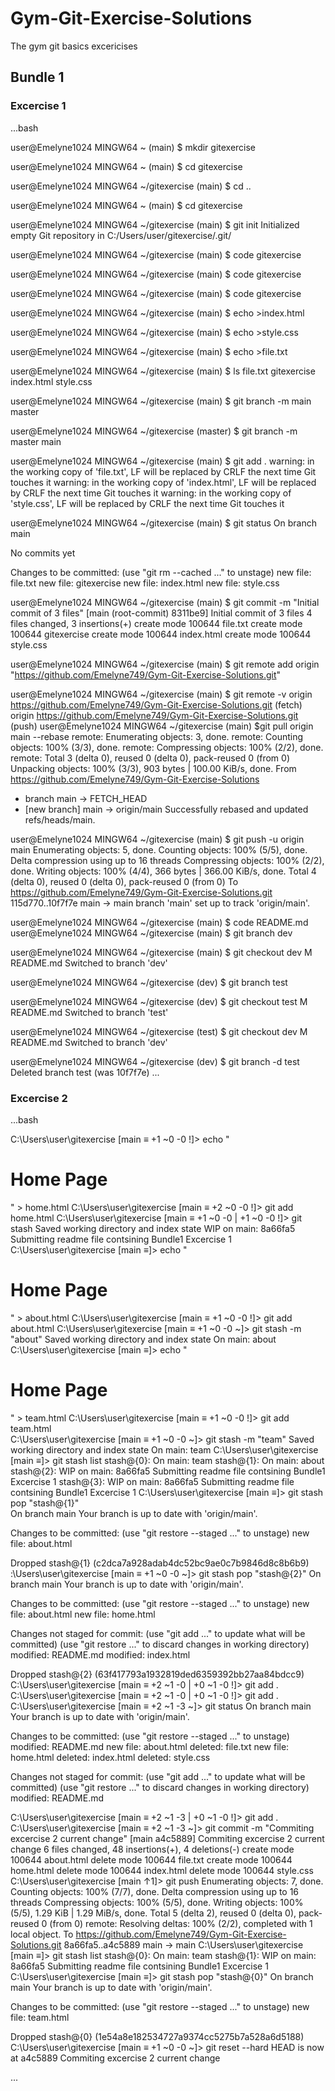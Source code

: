 # Gym-Git-Exercise-Solutions
The gym git basics excericises

## Bundle 1

### Excercise 1

...bash

user@Emelyne1024 MINGW64 ~ (main)
$ mkdir gitexercise

user@Emelyne1024 MINGW64 ~ (main)
$ cd gitexercise

user@Emelyne1024 MINGW64 ~/gitexercise (main)
$ cd ..

user@Emelyne1024 MINGW64 ~ (main)
$ cd gitexercise

user@Emelyne1024 MINGW64 ~/gitexercise (main)
$ git init
Initialized empty Git repository in C:/Users/user/gitexercise/.git/

user@Emelyne1024 MINGW64 ~/gitexercise (main)
$ code gitexercise

user@Emelyne1024 MINGW64 ~/gitexercise (main)
$ code gitexercise

user@Emelyne1024 MINGW64 ~/gitexercise (main)
$ code gitexercise

user@Emelyne1024 MINGW64 ~/gitexercise (main)
$ echo >index.html

user@Emelyne1024 MINGW64 ~/gitexercise (main)
$ echo >style.css

user@Emelyne1024 MINGW64 ~/gitexercise (main)
$ echo >file.txt

user@Emelyne1024 MINGW64 ~/gitexercise (main)
$ ls
file.txt  gitexercise  index.html  style.css

user@Emelyne1024 MINGW64 ~/gitexercise (main)
$ git branch -m main master

user@Emelyne1024 MINGW64 ~/gitexercise (master)
$ git branch -m master main

user@Emelyne1024 MINGW64 ~/gitexercise (main)
$ git add .
warning: in the working copy of 'file.txt', LF will be replaced by CRLF the next time Git touches it
warning: in the working copy of 'index.html', LF will be replaced by CRLF the next time Git touches it
warning: in the working copy of 'style.css', LF will be replaced by CRLF the next time Git touches it

user@Emelyne1024 MINGW64 ~/gitexercise (main)
$ git status
On branch main

No commits yet

Changes to be committed:
  (use "git rm --cached <file>..." to unstage)
        new file:   file.txt
        new file:   gitexercise
        new file:   index.html
        new file:   style.css


user@Emelyne1024 MINGW64 ~/gitexercise (main)
$ git commit -m "Initial commit of 3 files"
[main (root-commit) 8311be9] Initial commit of 3 files
 4 files changed, 3 insertions(+)
 create mode 100644 file.txt
 create mode 100644 gitexercise
 create mode 100644 index.html
 create mode 100644 style.css

user@Emelyne1024 MINGW64 ~/gitexercise (main)
$ git remote add origin "https://github.com/Emelyne749/Gym-Git-Exercise-Solutions.git"

user@Emelyne1024 MINGW64 ~/gitexercise (main)
$ git remote -v
origin  https://github.com/Emelyne749/Gym-Git-Exercise-Solutions.git (fetch)
origin  https://github.com/Emelyne749/Gym-Git-Exercise-Solutions.git (push)
user@Emelyne1024 MINGW64 ~/gitexercise (main)
$git pull origin main --rebase
remote: Enumerating objects: 3, done.
remote: Counting objects: 100% (3/3), done.
remote: Compressing objects: 100% (2/2), done.
remote: Total 3 (delta 0), reused 0 (delta 0), pack-reused 0 (from 0)
Unpacking objects: 100% (3/3), 903 bytes | 100.00 KiB/s, done.
From https://github.com/Emelyne749/Gym-Git-Exercise-Solutions
 * branch            main       -> FETCH_HEAD
 * [new branch]      main       -> origin/main
Successfully rebased and updated refs/heads/main.

user@Emelyne1024 MINGW64 ~/gitexercise (main)
$ git push -u origin main
Enumerating objects: 5, done.
Counting objects: 100% (5/5), done.
Delta compression using up to 16 threads
Compressing objects: 100% (2/2), done.
Writing objects: 100% (4/4), 366 bytes | 366.00 KiB/s, done.
Total 4 (delta 0), reused 0 (delta 0), pack-reused 0 (from 0)
To https://github.com/Emelyne749/Gym-Git-Exercise-Solutions.git
   115d770..10f7f7e  main -> main
branch 'main' set up to track 'origin/main'.

user@Emelyne1024 MINGW64 ~/gitexercise (main)
$ code README.md
user@Emelyne1024 MINGW64 ~/gitexercise (main)
$ git branch dev

user@Emelyne1024 MINGW64 ~/gitexercise (main)
$ git checkout dev
M       README.md
Switched to branch 'dev'

user@Emelyne1024 MINGW64 ~/gitexercise (dev)
$ git branch test

user@Emelyne1024 MINGW64 ~/gitexercise (dev)
$ git checkout test
M       README.md
Switched to branch 'test'

user@Emelyne1024 MINGW64 ~/gitexercise (test)
$ git checkout dev
M       README.md
Switched to branch 'dev'

user@Emelyne1024 MINGW64 ~/gitexercise (dev)
$ git branch -d test
Deleted branch test (was 10f7f7e)
...

### Excercise 2

...bash

C:\Users\user\gitexercise [main ≡ +1 ~0 -0 !]> echo "<h1>Home Page</h1>" > home.html
C:\Users\user\gitexercise [main ≡ +2 ~0 -0 !]> git add home.html
C:\Users\user\gitexercise [main ≡ +1 ~0 -0 | +1 ~0 -0 !]> git stash
Saved working directory and index state WIP on main: 8a66fa5 Submitting readme file contsining Bundle1 Excercise 1
C:\Users\user\gitexercise [main ≡]> echo "<h1>Home Page</h1>" > about.html
C:\Users\user\gitexercise [main ≡ +1 ~0 -0 !]> git add about.html
C:\Users\user\gitexercise [main ≡ +1 ~0 -0 ~]> git stash -m "about"
Saved working directory and index state On main: about
C:\Users\user\gitexercise [main ≡]> echo "<h1>Home Page</h1>" > team.html
C:\Users\user\gitexercise [main ≡ +1 ~0 -0 !]> git add team.html   
C:\Users\user\gitexercise [main ≡ +1 ~0 -0 ~]> git stash -m "team" 
Saved working directory and index state On main: team
C:\Users\user\gitexercise [main ≡]> git stash list
stash@{0}: On main: team
stash@{1}: On main: about
stash@{2}: WIP on main: 8a66fa5 Submitting readme file contsining Bundle1 Excercise 1
stash@{3}: WIP on main: 8a66fa5 Submitting readme file contsining Bundle1 Excercise 1
C:\Users\user\gitexercise [main ≡]> git stash pop "stash@{1}"             
On branch main
Your branch is up to date with 'origin/main'.

Changes to be committed:
  (use "git restore --staged <file>..." to unstage)
        new file:   about.html

Dropped stash@{1} (c2dca7a928adab4dc52bc9ae0c7b9846d8c8b6b9)
:\Users\user\gitexercise [main ≡ +1 ~0 -0 ~]> git stash pop "stash@{2}"
On branch main
Your branch is up to date with 'origin/main'.

Changes to be committed:
  (use "git restore --staged <file>..." to unstage)
        new file:   about.html
        new file:   home.html

Changes not staged for commit:
  (use "git add <file>..." to update what will be committed)
  (use "git restore <file>..." to discard changes in working directory)
        modified:   README.md
        modified:   index.html

Dropped stash@{2} (63f417793a1932819ded6359392bb27aa84bdcc9)
C:\Users\user\gitexercise [main ≡ +2 ~1 -0 | +0 ~1 -0 !]> git add .
C:\Users\user\gitexercise [main ≡ +2 ~1 -0 | +0 ~1 -0 !]> git add .
C:\Users\user\gitexercise [main ≡ +2 ~1 -3 ~]> git status
On branch main
Your branch is up to date with 'origin/main'.

Changes to be committed:
  (use "git restore --staged <file>..." to unstage)
        modified:   README.md
        new file:   about.html
        deleted:    file.txt
        new file:   home.html
        deleted:    index.html
        deleted:    style.css

Changes not staged for commit:
  (use "git add <file>..." to update what will be committed)
  (use "git restore <file>..." to discard changes in working directory)
        modified:   README.md

C:\Users\user\gitexercise [main ≡ +2 ~1 -3 | +0 ~1 -0 !]> git add .
C:\Users\user\gitexercise [main ≡ +2 ~1 -3 ~]> git commit -m "Commiting excercise 2 current change"
[main a4c5889] Commiting excercise 2 current change
 6 files changed, 48 insertions(+), 4 deletions(-)
 create mode 100644 about.html
 delete mode 100644 file.txt
 create mode 100644 home.html
 delete mode 100644 index.html
 delete mode 100644 style.css
C:\Users\user\gitexercise [main ↑1]> git push
Enumerating objects: 7, done.
Counting objects: 100% (7/7), done.
Delta compression using up to 16 threads
Compressing objects: 100% (5/5), done.
Writing objects: 100% (5/5), 1.29 KiB | 1.29 MiB/s, done.
Total 5 (delta 2), reused 0 (delta 0), pack-reused 0 (from 0)
remote: Resolving deltas: 100% (2/2), completed with 1 local object.
To https://github.com/Emelyne749/Gym-Git-Exercise-Solutions.git
   8a66fa5..a4c5889  main -> main
C:\Users\user\gitexercise [main ≡]> git  stash list
stash@{0}: On main: team
stash@{1}: WIP on main: 8a66fa5 Submitting readme file contsining Bundle1 Excercise 1
C:\Users\user\gitexercise [main ≡]> git stash pop "stash@{0}"
On branch main
Your branch is up to date with 'origin/main'.

Changes to be committed:
  (use "git restore --staged <file>..." to unstage)
        new file:   team.html

Dropped stash@{0} (1e54a8e182534727a9374cc5275b7a528a6d5188)
C:\Users\user\gitexercise [main ≡ +1 ~0 -0 ~]> git reset --hard
HEAD is now at a4c5889 Commiting excercise 2 current change

...
